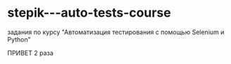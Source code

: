 # stepik---auto-tests-course
задания по курсу "Автоматизация тестирования с помощью Selenium и Python"

ПРИВЕТ 2 раза
